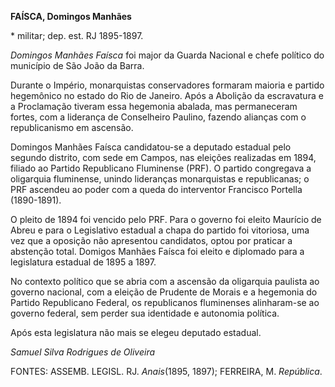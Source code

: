 **FAÍSCA, Domingos Manhães**

\* militar; dep. est. RJ 1895-1897.

*Domingos Manhães Faísca* foi major da Guarda Nacional e chefe político
do município de São João da Barra.

Durante o Império, monarquistas conservadores formaram maioria e partido
hegemônico no estado do Rio de Janeiro. Após a Abolição da escravatura e
a Proclamação tiveram essa hegemonia abalada, mas permaneceram fortes,
com a liderança de Conselheiro Paulino, fazendo alianças com o
republicanismo em ascensão.

Domingos Manhães Faísca candidatou-se a deputado estadual pelo segundo
distrito, com sede em Campos, nas eleições realizadas em 1894, filiado
ao Partido Republicano Fluminense (PRF). O partido congregava a
oligarquia fluminense, unindo lideranças monarquistas e republicanas; o
PRF ascendeu ao poder com a queda do interventor Francisco Portella
(1890-1891).

O pleito de 1894 foi vencido pelo PRF. Para o governo foi eleito
Maurício de Abreu e para o Legislativo estadual a chapa do partido foi
vitoriosa, uma vez que a oposição não apresentou candidatos, optou por
praticar a abstenção total. Domigos Manhães Faísca foi eleito e
diplomado para a legislatura estadual de 1895 a 1897.

No contexto político que se abria com a ascensão da oligarquia paulista
ao governo nacional, com a eleição de Prudente de Morais e a hegemonia
do Partido Republicano Federal, os republicanos fluminenses alinharam-se
ao governo federal, sem perder sua identidade e autonomia política.

Após esta legislatura não mais se elegeu deputado estadual.

*Samuel Silva Rodrigues de Oliveira*

FONTES: ASSEMB. LEGISL. RJ. *Anais*(1895, 1897); FERREIRA, M.
*República*.
